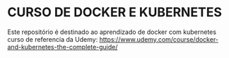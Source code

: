 # CURSO DE DOCKER E KUBERNETES 

Este repositório é destinado ao aprendizado de docker com kubernetes curso de referencia da Udemy:
https://www.udemy.com/course/docker-and-kubernetes-the-complete-guide/
